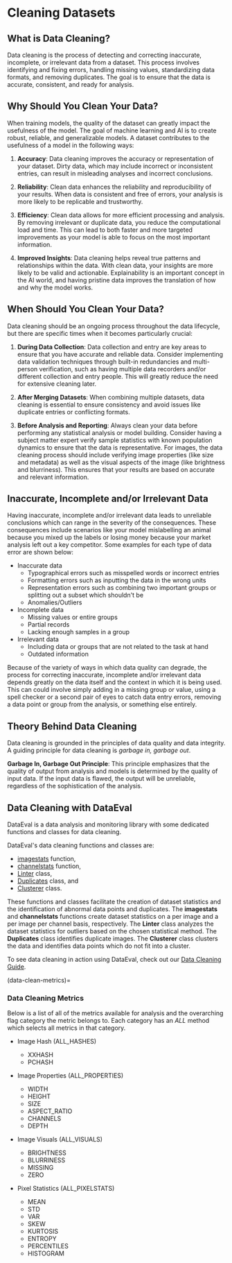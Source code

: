 # Cleaning Datasets

## What is Data Cleaning?

Data cleaning is the process of detecting and correcting inaccurate, incomplete, or irrelevant data from a dataset.
This process involves identifying and fixing errors, handling missing values, standardizing data formats, and removing duplicates.
The goal is to ensure that the data is accurate, consistent, and ready for analysis.

## Why Should You Clean Your Data?

When training models, the quality of the dataset can greatly impact the usefulness of the model.
The goal of machine learning and AI is to create robust, reliable, and generalizable models.
A dataset contributes to the usefulness of a model in the following ways:

1. **Accuracy**:
Data cleaning improves the accuracy or representation of your dataset.
Dirty data, which may include incorrect or inconsistent entries, can result in misleading analyses and incorrect conclusions.

2. **Reliability**:
Clean data enhances the reliability and reproducibility of your results.
When data is consistent and free of errors, your analysis is more likely to be replicable and trustworthy.

3. **Efficiency**:
Clean data allows for more efficient processing and analysis.
By removing irrelevant or duplicate data, you reduce the computational load and time.
This can lead to both faster and more targeted improvements as your model is able to focus on the most important information.

4. **Improved Insights**:
Data cleaning helps reveal true patterns and relationships within the data.
With clean data, your insights are more likely to be valid and actionable.
Explainability is an important concept in the AI world, and having pristine
data improves the translation of how and why the model works.

## When Should You Clean Your Data?

Data cleaning should be an ongoing process throughout the data lifecycle,
but there are specific times when it becomes particularly crucial:

1. **During Data Collection**:
Data collection and entry are key areas to ensure that you have accurate and reliable data.
Consider implementing data validation techniques through built-in redundancies and multi-person verification,
such as having multiple data recorders and/or different collection and entry people.
This will greatly reduce the need for extensive cleaning later.

2. **After Merging Datasets**:
When combining multiple datasets, data cleaning is essential to ensure consistency and 
avoid issues like duplicate entries or conflicting formats.

3. **Before Analysis and Reporting**:
Always clean your data before performing any statistical analysis or model building.
Consider having a subject matter expert verify sample statistics with known population dynamics to ensure that the data is representative.
For images, the data cleaning process should include verifying image properties (like size and metadata)
as well as the visual aspects of the image (like brightness and blurriness). 
This ensures that your results are based on accurate and relevant information.

## Inaccurate, Incomplete and/or Irrelevant Data

Having inaccurate, incomplete and/or irrelevant data leads to unreliable conclusions which can range in the severity of the consequences.
These consequences include scenarios like your model mislabelling an animal because you mixed up the labels or losing money because your market analysis left out a key competitor.
Some examples for each type of data error are shown below:
* Inaccurate data
    * Typographical errors such as misspelled words or incorrect entries
    * Formatting errors such as inputting the data in the wrong units
    * Representation errors such as combining two important groups or splitting out a subset which shouldn't be 
    * Anomalies/Outliers
* Incomplete data
    * Missing values or entire groups
    * Partial records
    * Lacking enough samples in a group 
* Irrelevant data
    * Including data or groups that are not related to the task at hand
    * Outdated information

Because of the variety of ways in which data quality can degrade,
the process for correcting inaccurate, incomplete and/or irrelevant data
depends greatly on the data itself and the context in which it is being used.
This can could involve simply adding in a missing group or value,
using a spell checker or a second pair of eyes to catch data entry errors,
removing a data point or group from the analysis, or something else entirely.

## Theory Behind Data Cleaning

Data cleaning is grounded in the principles of data quality and data integrity.
A guiding principle for data cleaning is _garbage in, garbage out_.

**Garbage In, Garbage Out Principle**:
This principle emphasizes that the quality of output from analysis and models is 
determined by the quality of input data.
If the input data is flawed, the output will be unreliable,
regardless of the sophistication of the analysis.


## Data Cleaning with DataEval

DataEval is a data analysis and monitoring library with some dedicated functions and classes for data cleaning.

DataEval's data cleaning functions and classes are:
* [imagestats](Stats.md#imagestats) function,
* [channelstats](Stats.md#channelstats) function,
* [Linter](Linter.md) class,
* [Duplicates](Duplicates.md) class, and
* [Clusterer](Clusterer.md) class.

These functions and classes facilitate the creation of dataset statistics and
the identification of abnormal data points and duplicates. 
The **imagestats** and **channelstats** functions create dataset statistics on a per image and a per image per channel basis, respectively.
The **Linter** class analyzes the dataset statistics for outliers based on the chosen statistical method.
The **Duplicates** class identifies duplicate images.
The **Clusterer** class clusters the data and identifies data points which do not fit into a cluster.

To see data cleaning in action using DataEval, check out our [Data Cleaning Guide](../tutorials/EDA_Part1.ipynb).

(data-clean-metrics)=
### Data Cleaning Metrics

Below is a list of all of the metrics available for analysis and the overarching flag category the metric belongs to.
Each category has an _ALL_ method which selects all metrics in that category.

* Image Hash (ALL_HASHES)
    * XXHASH
    * PCHASH

* Image Properties (ALL_PROPERTIES)
    * WIDTH
    * HEIGHT
    * SIZE
    * ASPECT_RATIO
    * CHANNELS
    * DEPTH

* Image Visuals (ALL_VISUALS)
    * BRIGHTNESS
    * BLURRINESS
    * MISSING
    * ZERO

* Pixel Statistics (ALL_PIXELSTATS)
    * MEAN
    * STD
    * VAR
    * SKEW
    * KURTOSIS
    * ENTROPY
    * PERCENTILES
    * HISTOGRAM
